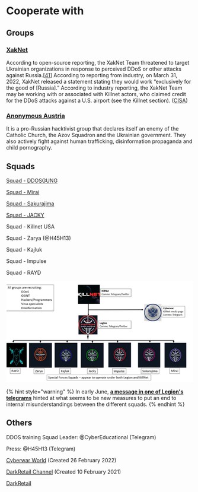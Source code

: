 # Cooperate with

## Groups

### [XakNet](broken-reference)

According to open-source reporting, the XakNet Team threatened to target Ukrainian organizations in response to perceived DDoS or other attacks against Russia.\[[41](https://therecord.media/russia-or-ukraine-hacking-groups-take-sides/)] According to reporting from industry, on March 31, 2022, XakNet released a statement stating they would work “exclusively for the good of \[Russia].” According to industry reporting, the XakNet Team may be working with or associated with Killnet actors, who claimed credit for the DDoS attacks against a U.S. airport (see the Killnet section). ([CISA](https://www.cisa.gov/uscert/ncas/alerts/aa22-110a))

### [Anonymous Austria](https://t.me/anonymousaustriakanal)

It is a pro-Russian hacktivist group that declares itself an enemy of the Catholic Church, the Azov Squadron and the Ukrainian government. They also actively fight against human trafficking, disinformation propaganda and child pornography.

## Squads

[Squad - DDOSGUNG](https://vk.cc/cdatmL)

[Squad - Mirai](https://vk.cc/cdasVy)

[Squad - Sakurajima](https://vk.cc/cdasS6)&#x20;

[Squad - JACKY](https://vk.cc/cdavcy)

Squad - Killnet USA

Squad - Zarya (@H45H13)

Squad - Kajluk

Squad - Impulse

Squad - RAYD

![Cyberknown.medium](../../.gitbook/assets/imagen.png)

{% hint style="warning" %}
In early June, [**a message in one of Legion's telegrams**](https://t.me/ddos\_channel\_rus/286) hinted at what seems to be new measures to put an end to internal misunderstandings between the different squads.
{% endhint %}

## Others

DDOS training Squad Leader: @CyberEducational (Telegram)

Press: @H45H13 (Telegram)

[Cyberwar World](https://t.me/s/cyberwar\_world) (Created 26 February 2022)

[DarkRetail Channel](https://t.me/s/darkretail\_channel) (Created 10 February 2021)

[DarkRetail](https://t.me/darkretail)
